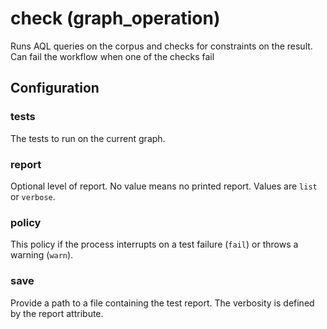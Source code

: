 # check (graph_operation)

Runs AQL queries on the corpus and checks for constraints on the result.
Can fail the workflow when one of the checks fail

## Configuration

###  tests

The tests to run on the current graph.

###  report

Optional level of report. No value means no printed report. Values are `list` or `verbose`.

###  policy

This policy if the process interrupts on a test failure (`fail`) or throws a warning (`warn`).

###  save

Provide a path to a file containing the test report. The verbosity is defined by the report attribute.

